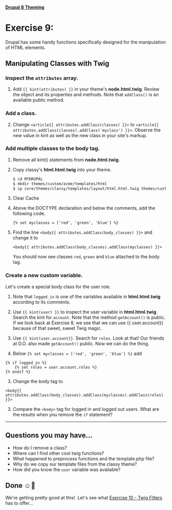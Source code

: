 #### [Drupal 8 Theming](README.md)

# Exercise 9:

Drupal has some handy functions specifically designed for the manipulation of HTML elements.


## Manipulating Classes with Twig

### Inspect the `attributes` array.
1. Add `{{ kint(attributes) }}` in your theme's **node.html.twig**. Review the object and its properties and methods. Note that `addClass()` is an available public method.

### Add a class.
2. Change `<article{{ attributes.addClass(classes) }}>` to
```<article{{ attributes.addClass(classes).addClass('myclass') }}>```. Observe the new value in kint as well as the new class in your site's markup.


### Add multiple classes to the body tag.
1. Remove all kint() statements from **node.html.twig**.

2. Copy classy's **html.html.twig** into your theme.

    ```bash
    $ cd MYDRUPAL
    $ mkdir themes/custom/acme/templates/html
    $ cp core/themes/classy/templates/layout/html.html.twig themes/custom/acme/templates/html/html.html.twig
    ```
3. Clear Cache

3. Above the DOCTYPE declaration and below the comments, add the following code.

    ```twig
    {% set myclasses = ['red', 'green', 'blue'] %}
    ```

5. Find the line `<body{{ attributes.addClass(body_classes) }}>` and change it to

    ```twig
    <body{{ attributes.addClass(body_classes).addClass(myclasses) }}>
    ```
   
    You should now see classes `red`, `green` and `blue` attached to the body tag.

### Create a new custom variable.
Let's create a special body class for the user role.

1. Note that `logged_in` is one of the variables available in **html.html.twig** according to its comments. 

2. Use `{{ kint(user) }}` to inspect the user variable in **html.html.twig**.  Search the kint for `account`. Note that the method `getAccount()` is public. If we look back at Exercise 8, we see that we can use {{ user.account}} because of that sweet, sweet Twig magic.

4. Use `{{ kint(user.account}}`. Search for `roles`. Look at that! Our friends at D.O. also made `getAccount()` public. Now we can do the thing. 

2. Below ```{% set myclasses = ['red', 'green', 'blue'] %}``` add 

```twig
{% if logged_in %} 
    {% set roles = user.account.roles %}
{% endif %}
```

3. Change the body tag to   

```twig
<body{{ attributes.addClass(body_classes).addClass(myclasses).addClass(roles) }}>
```

3. Compare the `<body>` tag for logged in and logged out users. What are the results when you remove the `if` statement?

-------------------


## Questions you may have...
+ How do I remove a class?
+ Where can I find other cool twig functions?
+ What happened to preprocess functions and the template.php file?
+ Why do we copy our template files from the classy theme?
+ How did you know the `user` variable was available?



## Done ☺
We're getting pretty good at this!. Let's see what [Exercise 10 - Twig Filters](exercise_10-twig-filters.md) has to offer...
